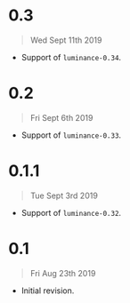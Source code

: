 # 0.3

> Wed Sept 11th 2019

  - Support of `luminance-0.34`.

# 0.2

> Fri Sept 6th 2019

  - Support of `luminance-0.33`.

# 0.1.1

> Tue Sept 3rd 2019

  - Support of `luminance-0.32`.

# 0.1

> Fri Aug 23th 2019

  - Initial revision.
